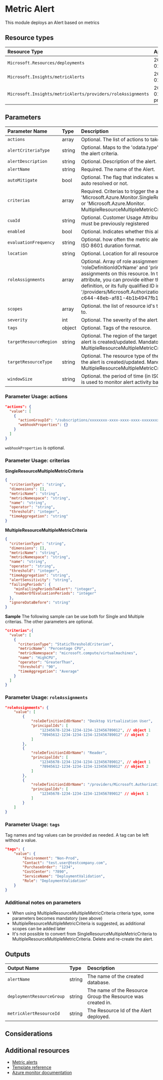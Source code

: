 # Metric Alert

This module deploys an Alert based on metrics

## Resource types

| Resource Type                                               | ApiVersion         |
| :---------------------------------------------------------- | :----------------- |
| `Microsoft.Resources/deployments`                           | 2018-02-01         |
| `Microsoft.Insights/metricAlerts`                           | 2018-03-01         |
| `Microsoft.Insights/metricAlerts/providers/roleAssignments` | 2018-09-01-preview |

## Parameters

| Parameter Name         | Type   | Description                                                                                                                                                                                                                                                                                                                                                                                                    | DefaultValue                                                   | Possible values |
| :--------------------- | :----- | :------------------------------------------------------------------------------------------------------------------------------------------------------------------------------------------------------------------------------------------------------------------------------------------------------------------------------------------------------------------------------------------------------------- | :------------------------------------------------------------- | :-------------- |
| `actions`              | array  | Optional. The list of actions to take when alert triggers.                                                                                                                                                                                                                                                                                                                                                     | System.Object[]                                                |                 |
| `alertCriteriaType`    | string | Optional. Maps to the 'odata.type' field. Specifies the type of the alert criteria.                                                                                                                                                                                                                                                                                                                            | Microsoft.Azure.Monitor.MultipleResourceMultipleMetricCriteria | System.Object[] |
| `alertDescription`     | string | Optional. Description of the alert.                                                                                                                                                                                                                                                                                                                                                                            |                                                                |                 |
| `alertName`            | string | Required. The name of the Alert.                                                                                                                                                                                                                                                                                                                                                                               |                                                                |                 |
| `autoMitigate`         | bool   | Optional. The flag that indicates whether the alert should be auto resolved or not.                                                                                                                                                                                                                                                                                                                            | True                                                           |                 |
| `criterias`            | array  | Required. Criterias to trigger the alert. Array of 'Microsoft.Azure.Monitor.SingleResourceMultipleMetricCriteria' or 'Microsoft.Azure.Monitor. MultipleResourceMultipleMetricCriteria' objects                                                                                                                                                                                                                 |                                                                |                 |
| `cuaId`                | string | Optional. Customer Usage Attribution id (GUID). This GUID must be previously registered                                                                                                                                                                                                                                                                                                                        |                                                                |                 |
| `enabled`              | bool   | Optional. Indicates whether this alert is enabled.                                                                                                                                                                                                                                                                                                                                                             | True                                                           |                 |
| `evaluationFrequency`  | string | Optional. how often the metric alert is evaluated represented in ISO 8601 duration format.                                                                                                                                                                                                                                                                                                                     | PT5M                                                           | System.Object[] |
| `location`             | string | Optional. Location for all resources.                                                                                                                                                                                                                                                                                                                                                                          | global                                                         |                 |
| `roleAssignments`      | array  | Optional. Array of role assignment objects that contain the 'roleDefinitionIdOrName' and 'principalId' to define RBAC role assignments on this resource. In the roleDefinitionIdOrName attribute, you can provide either the display name of the role definition, or its fully qualified ID in the following format: '/providers/Microsoft.Authorization/roleDefinitions/c2f4ef07-c644-48eb-af81-4b1b4947fb11' | System.Object[]                                                |                 |
| `scopes`               | array  | Optional. the list of resource id's that this metric alert is scoped to.                                                                                                                                                                                                                                                                                                                                       | \[subscription().id\]                                          |                 |
| `severity`             | int    | Optional. The severity of the alert.                                                                                                                                                                                                                                                                                                                                                                           | 3                                                              | System.Object[] |
| `tags`                 | object | Optional. Tags of the resource.                                                                                                                                                                                                                                                                                                                                                                                |                                                                |                 |
| `targetResourceRegion` | string | Optional. The region of the target resource(s) on which the alert is created/updated. Mandatory for MultipleResourceMultipleMetricCriteria.                                                                                                                                                                                                                                                                    |                                                                |                 |
| `targetResourceType`   | string | Optional. The resource type of the target resource(s) on which the alert is created/updated. Mandatory for MultipleResourceMultipleMetricCriteria.                                                                                                                                                                                                                                                             |                                                                |                 |
| `windowSize`           | string | Optional. the period of time (in ISO 8601 duration format) that is used to monitor alert activity based on the threshold.                                                                                                                                                                                                                                                                                      | PT15M                                                          | System.Object[] |

### Parameter Usage: actions

```json
"actions": {
  "value": [
    {
      "actionGroupId": "/subscriptions/xxxxxxxx-xxxx-xxxx-xxxx-xxxxxxxxxxxx/resourceGroups/rgName/providers/microsoft.insights/actiongroups/ActionGroupName",
      "webhookProperties": {}
    }
  ]
}
```

`webhookProperties` is optional.

### Parameter Usage: criterias

**SingleResourceMultipleMetricCriteria**

```json
{
  "criterionType": "string",
  "dimensions": [],
  "metricName": "string",
  "metricNamespace": "string",
  "name": "string",
  "operator": "string",
  "threshold": "integer",
  "timeAggregation": "string"
}
```

**MultipleResourceMultipleMetricCriteria**

```json
{
  "criterionType": "string",
  "dimensions": [],
  "metricName": "string",
  "metricNamespace": "string",
  "name": "string",
  "operator": "string",
  "threshold": "integer",
  "timeAggregation": "string",
  "alertSensitivity": "string",
  "failingPeriods": {
    "minFailingPeriodsToAlert": "integer",
    "numberOfEvaluationPeriods": "integer"
  },
  "ignoreDataBefore": "string"
}
```

**Sample**
The following sample can be use both for Single and Multiple criterias. The other parameters are optional.

```json
"criterias":{
  "value": [
    {
      "criterionType": "StaticThresholdCriterion",
      "metricName": "Percentage CPU",
      "metricNamespace": "microsoft.compute/virtualmachines",
      "name": "HighCPU",
      "operator": "GreaterThan",
      "threshold": "90",
      "timeAggregation": "Average"
    }
  ]
}
```

### Parameter Usage: `roleAssignments`

```json
"roleAssignments": {
    "value": [
        {
            "roleDefinitionIdOrName": "Desktop Virtualization User",
            "principalIds": [
                "12345678-1234-1234-1234-123456789012", // object 1
                "78945612-1234-1234-1234-123456789012" // object 2
            ]
        },
        {
            "roleDefinitionIdOrName": "Reader",
            "principalIds": [
                "12345678-1234-1234-1234-123456789012", // object 1
                "78945612-1234-1234-1234-123456789012" // object 2
            ]
        },
        {
            "roleDefinitionIdOrName": "/providers/Microsoft.Authorization/roleDefinitions/c2f4ef07-c644-48eb-af81-4b1b4947fb11",
            "principalIds": [
                "12345678-1234-1234-1234-123456789012" // object 1
            ]
        }
    ]
}
```

### Parameter Usage: `tags`

Tag names and tag values can be provided as needed. A tag can be left without a value.

```json
"tags": {
    "value": {
        "Environment": "Non-Prod",
        "Contact": "test.user@testcompany.com",
        "PurchaseOrder": "1234",
        "CostCenter": "7890",
        "ServiceName": "DeploymentValidation",
        "Role": "DeploymentValidation"
    }
}
```

### Additional notes on parameters

- When using MultipleResourceMultipleMetricCriteria criteria type, some parameters becomes mandatory (see above)
- MultipleResourceMultipleMetricCriteria is suggested, as additional scopes can be added later
- It's not possible to convert from SingleResourceMultipleMetricCriteria to MultipleResourceMultipleMetricCriteria. Delete and re-create the alert.

## Outputs

| Output Name               | Type   | Description                                                 |
| :------------------------ | :----- | :---------------------------------------------------------- |
| `alertName`               | string | The name of the created database.                           |
| `deploymentResourceGroup` | string | The name of the Resource Group the Resource was created in. |
| `metricAlertResourceId`   | string | The Resource Id of the Alert deployed.                      |

## Considerations

## Additional resources

- [Metric alerts](https://docs.microsoft.com/en-us/azure/azure-monitor/platform/alerts-metric-overview)
- [Template reference](https://docs.microsoft.com/en-us/azure/templates/microsoft.insights/2018-03-01/metricalerts)
- [Azure monitor documentation](https://docs.microsoft.com/en-us/azure/azure-monitor/)
